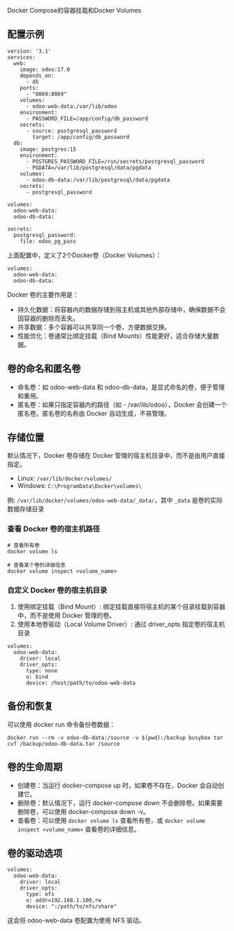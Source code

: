 Docker Compose的容器挂载和Docker Volumes

## 配置示例

```
version: '3.1'
services:
  web:
    image: odoo:17.0
    depends_on:
      - db
    ports:
      - "8069:8069"
    volumes:
      - odoo-web-data:/var/lib/odoo
    environment:
      - PASSWORD_FILE=/app/config/db_password
    secrets:
      - source: postgresql_password
        target: /app/config/db_password
  db:
    image: postgres:15
    environment:
      - POSTGRES_PASSWORD_FILE=/run/secrets/postgresql_password
      - PGDATA=/var/lib/postgresql/data/pgdata
    volumes:
      - odoo-db-data:/var/lib/postgresql/data/pgdata
    secrets:
      - postgresql_password

volumes:
  odoo-web-data:
  odoo-db-data:

secrets:
  postgresql_password:
    file: odoo_pg_pass
```

上面配置中，定义了2个Docker卷（Docker Volumes）：

```
volumes:
  odoo-web-data:
  odoo-db-data:
```

Docker 卷的主要作用是：

- 持久化数据：将容器内的数据存储到宿主机或其他外部存储中，确保数据不会因容器的删除而丢失。
- 共享数据：多个容器可以共享同一个卷，方便数据交换。
- 性能优化：卷通常比绑定挂载（Bind Mounts）性能更好，适合存储大量数据。


## 卷的命名和匿名卷

- 命名卷：如 odoo-web-data 和 odoo-db-data，是显式命名的卷，便于管理和重用。
- 匿名卷：如果只指定容器内的路径（如 - /var/lib/odoo），Docker 会创建一个匿名卷。匿名卷的名称由 Docker 自动生成，不易管理。


## 存储位置

默认情况下，Docker 卷存储在 Docker 管理的宿主机目录中，而不是由用户直接指定。

- Linux: `/var/lib/docker/volumes/`
- Windows: `C:\ProgramData\Docker\volumes\`

例: `/var/lib/docker/volumes/odoo-web-data/_data/`，其中 `_data` 是卷的实际数据存储目录

### 查看 Docker 卷的宿主机路径

```
# 查看所有卷
docker volume ls

# 查看某个卷的详细信息
docker volume inspect <volume_name>
```

### 自定义 Docker 卷的宿主机目录

1. 使用绑定挂载（Bind Mount）: 绑定挂载直接将宿主机的某个目录挂载到容器中，而不是使用 Docker 管理的卷。
2. 使用本地卷驱动（Local Volume Driver）: 通过 driver_opts 指定卷的宿主机目录

```
volumes:
  odoo-web-data:
    driver: local
    driver_opts:
      type: none
      o: bind
      device: /host/path/to/odoo-web-data
```


## 备份和恢复

可以使用 docker run 命令备份卷数据：

```
docker run --rm -v odoo-db-data:/source -v $(pwd):/backup busybox tar cvf /backup/odoo-db-data.tar /source
```

## 卷的生命周期

- 创建卷：当运行 docker-compose up 时，如果卷不存在，Docker 会自动创建它。
- 删除卷：默认情况下，运行 docker-compose down 不会删除卷。如果需要删除卷，可以使用 docker-compose down -v。
- 查看卷：可以使用 `docker volume ls` 查看所有卷，或 `docker volume inspect <volume_name>` 查看卷的详细信息。


## 卷的驱动选项

```
volumes:
  odoo-web-data:
    driver: local
    driver_opts:
      type: nfs
      o: addr=192.168.1.100,rw
      device: ":/path/to/nfs/share"
```

这会将 odoo-web-data 卷配置为使用 NFS 驱动。

